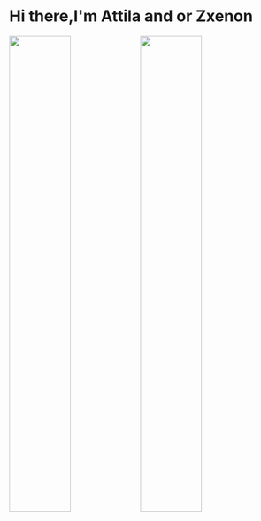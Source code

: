# Hi there,I'm Attila and or Zxenon
<img src="https://github-readme-stats.vercel.app/api?username=dhm-ak&show_icons=true&theme=radical" style="float:left;width:47%" />
<img src="https://github-readme-stats.vercel.app/api/top-langs/?username=dhm-ak&layout=compact&theme=radical" style="float:left;width:47%" />




